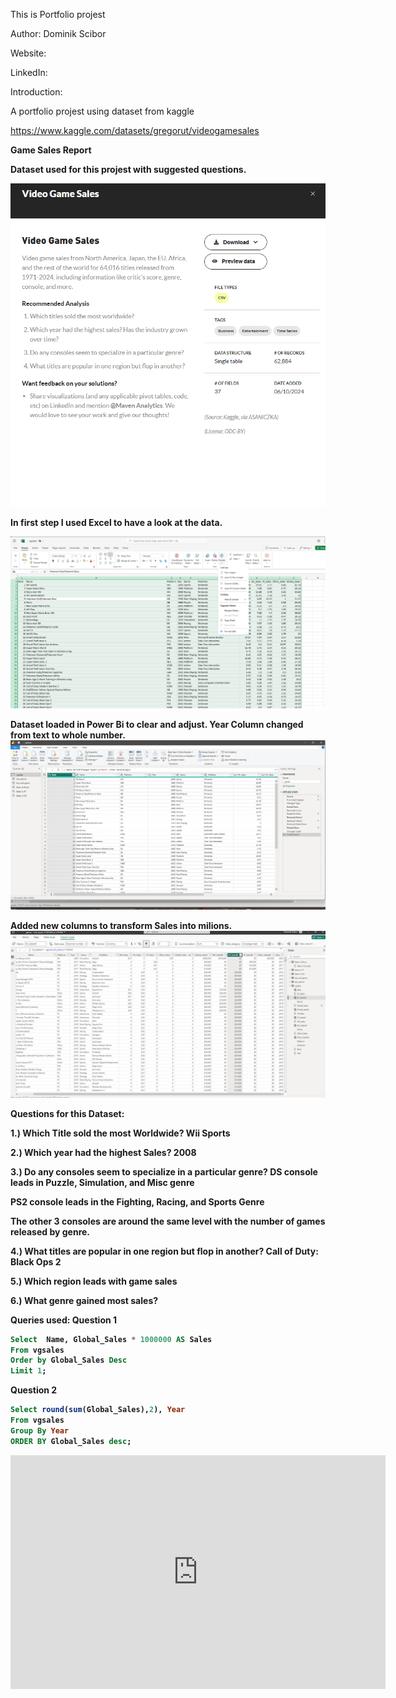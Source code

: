 This is Portfolio projest    

Author: Dominik Scibor

Website:

LinkedIn:

Introduction:

A portfolio projest using dataset from kaggle

https://www.kaggle.com/datasets/gregorut/videogamesales



<b>Game Sales Report<b/>

Dataset used for this projest with suggested questions.

![alt text](<Data source.png>)

In first step I used Excel to have a look at the data.

![alt text](<Excel data clearpng.png>)



Dataset loaded in Power Bi to clear and adjust.
Year Column changed from text to whole number.
![alt text](<powerbi query.png>)

Added new columns to transform Sales into milions.
![alt text](<power bi clear.png>)

Questions for this Dataset:

1.) Which Title sold the most Worldwide?
Wii Sports

2.) Which year had the highest Sales?
2008

3.) Do any consoles seem to specialize in a particular genre?
DS console leads in Puzzle, Simulation, and Misc genre

PS2 console leads in the Fighting, Racing, and Sports Genre

The other 3 consoles are around the same level with the number of games released by genre.

4.) What titles are popular in one region but flop in another?
Call of Duty: Black Ops 2

5.) Which region leads with game sales

6.) What genre gained most sales?

Queries used:
Question 1
``` SQL
Select  Name, Global_Sales * 1000000 AS Sales
From vgsales
Order by Global_Sales Desc
Limit 1;
```
Question 2
``` SQL
Select round(sum(Global_Sales),2), Year
From vgsales
Group By Year
ORDER BY Global_Sales desc;
```

<iframe title="games" width="600" height="373.5" src="https://app.powerbi.com/view?r=eyJrIjoiNDA1ZjFmMGUtMTgzZi00YzgyLTkzYmUtOTJmNDI4ODVjODRmIiwidCI6IjZlZmQwZjIwLTU3YzgtNDQ0Ny1iNTNmLTAwZDQ5OTJjYTUwYiJ9" frameborder="0" allowFullScreen="true"></iframe>

